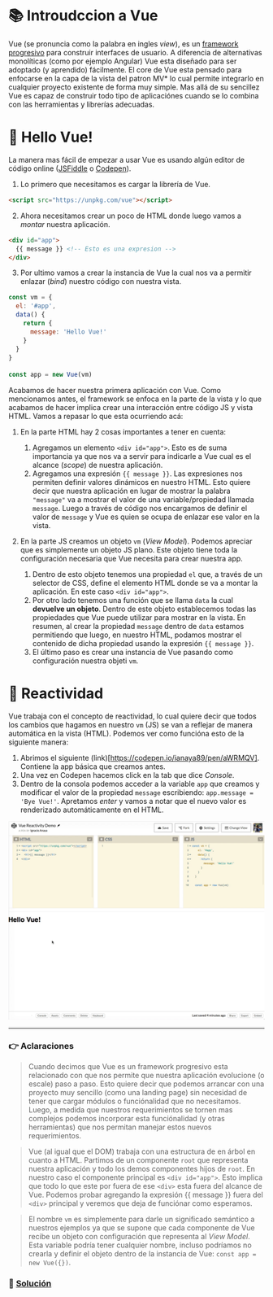 # 📚 Introudccion a Vue

Vue (se pronuncia como la palabra en ingles *view*), es un [framework progresivo](#notas) para construir interfaces de usuario. A diferencia de alternativas monolíticas (como por ejemplo Angular) Vue esta diseñado para ser adoptado (y aprendido) fácilmente.
El core de Vue esta pensado para enfocarse en la capa de la vista del patron MV* lo cual permite integrarlo en cualquier proyecto existente de forma muy simple.
Mas allá de su sencillez Vue es capaz de construir todo tipo de aplicaciónes cuando se lo combina con las herramientas y librerías adecuadas.

# 👋 Hello Vue!

La manera mas fácil de empezar a usar Vue es usando algún editor de código online ([JSFiddle](https://jsfiddle.net) o [Codepen](https://codepen.io)).

1. Lo primero que necesitamos es cargar la librería de Vue.
  ```html
  <script src="https://unpkg.com/vue"></script>
  ```

2. Ahora necesitamos crear un poco de HTML donde luego vamos a *montar* nuestra aplicación.
  ```html
  <div id="app">
    {{ message }} <!-- Esto es una expresion -->
  </div>
  ```

3. Por ultimo vamos a crear la instancia de Vue la cual nos va a permitir enlazar (*bind*) nuestro código con nuestra vista.

  ```javascript
  const vm = {
    el: '#app',
    data() {
      return {
        message: 'Hello Vue!'
      }
    }
  }

  const app = new Vue(vm)
  ```

Acabamos de hacer nuestra primera aplicación con Vue. Como mencionamos antes, el framework se enfoca en la parte de la vista y lo que acabamos de hacer implica crear una interacción entre código JS y vista HTML. Vamos a repasar lo que esta ocurriendo acá:

1. En la parte HTML hay 2 cosas importantes a tener en cuenta:
    1. Agregamos un elemento `<div id="app">`. Esto es de suma importancia ya que nos va a servir para indicarle a Vue cual es el alcance (*scope*) de nuestra aplicación.
    2. Agregamos una expresión `{{ message }}`. Las expresiones nos permiten definir valores dinámicos en nuestro HTML. Esto quiere decir que nuestra aplicación en lugar de mostrar la palabra `"message"` va a mostrar el valor de una variable/propiedad llamada `message`. Luego a través de código nos encargamos de definir el valor de `message` y Vue es quien se ocupa de enlazar ese valor en la vista.

2. En la parte JS creamos un objeto `vm` (*View Model*). Podemos apreciar que es simplemente un objeto JS plano. Este objeto tiene toda la configuración necesaria que Vue necesita para crear nuestra app.
    1. Dentro de esto objeto tenemos una propiedad `el` que, a través de un selector de CSS, define el elemento HTML donde se va a montar la aplicación. En este caso `<div id="app">`.
    2. Por otro lado tenemos una función que se llama `data` la cual **devuelve un objeto**. Dentro de este objeto establecemos todas las propiedades que Vue puede utilizar para mostrar en la vista. En resumen, al crear la propiedad `message` dentro de `data` estamos permitiendo que luego, en nuestro HTML, podamos mostrar el contenido de dicha propiedad usando la expresión `{{ message }}`.
    3. El último paso es crear una instancia de Vue pasando como configuración nuestra objeti `vm`.


# 🏃‍ Reactividad

Vue trabaja con el concepto de reactividad, lo cual quiere decir que todos los cambios que hagamos en nuestro `vm` (JS) se van a reflejar de manera automática en la vista (HTML). Podemos ver como funcióna esto de la siguiente manera:

1. Abrimos el siguiente (link)[https://codepen.io/ianaya89/pen/aWRMQV]. Contiene la app básica que creamos antes.
2. Una vez en Codepen hacemos click en la tab que dice *Console*.
3. Dentro de la consola podemos acceder a la variable `app` que creamos y modificar el valor de la propiedad `message` escribiendo: `app.message = 'Bye Vue!'`. Apretamos *enter* y vamos a notar que el nuevo valor es renderizado automáticamente en el HTML.

![01](../img/01.gif)

___
### 👉 Aclaraciones
> Cuando decimos que Vue es un framework progresivo esta relacionado con que nos permite que nuestra aplicación evolucione (o escale) paso a paso. Esto quiere decir que podemos arrancar con una proyecto muy sencillo (como una landing page) sin necesidad de tener que cargar módulos o funciónalidad que no necesitamos. Luego, a medida que nuestros requerimientos se tornen mas complejos podemos incorporar esta funciónalidad (y otras herramientas) que nos permitan manejar estos nuevos requerimientos.

> Vue (al igual que el DOM) trabaja con una estructura de en árbol en cuanto a HTML. Partimos de un componente `root` que representa nuestra aplicación y todo los demos componentes hijos de `root`. En nuestro caso el componente principal es `<div id="app">`. Esto implica que todo lo que este por fuera de ese `<div>` esta fuera del alcance de Vue. Podemos probar agregando la expresión {{ message }} fuera del `<div>` principal y veremos que deja de funciónar como esperamos.

> El nombre `vm` es simplemente para darle un significado semántico a nuestros ejemplos ya que se supone que cada componente de Vue recibe un objeto con configuración que representa al *View Model*. Esta variable podría tener cualquier nombre, incluso podríamos no crearla y definir el objeto dentro de la instancia de Vue: `const app = new Vue({})`.


### 📝 [Solución](https://jsfiddle.net/ianaya89/f8s8nh58)
